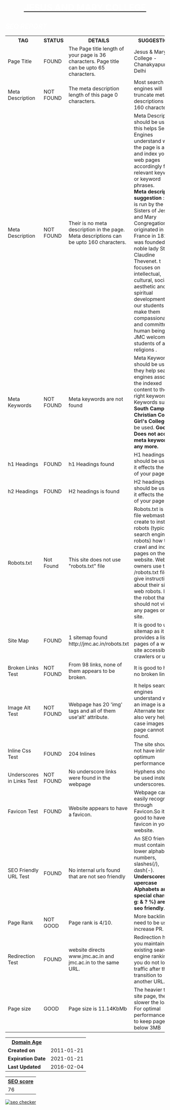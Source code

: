 
<html>
<style>
body{
background-image: url("http://avante.biz/wp-content/uploads/Green-Wallpaper-Hd/Green-Wallpaper-Hd-007.jpg")}
</style>
<body>
<div align="center">
  <b><u><h1 style="color:white;">JESUS AND MARY COLLEGE</h1></u></b>
</div>
<i><h2 style="color:white;">SEO REPORT</h2></i>
<table>
<tr>
<th><b>TAG</b></th>
<th><b>STATUS</b></th>
<th><b>DETAILS</b></th>
<th><b>SUGGESTIONS</b></th>
</tr>
<tr>
<td>Page Title</td>
<td>FOUND</td>
<td>The Page title length of your page is 36 characters. Page title can be upto 65 characters.</td>
<td>Jesus & Mary College - Chanakyapuri,New Delhi</td>
</tr>
<tr>
<td>Meta Description</td> 
<td>NOT FOUND </td>
<td>The meta description length of this page 0 characters.</td>
<td>Most search engines will truncate meta descriptions to 160 characters.</td>
</tr>
<tr>
<td>Meta Description</td>
<td>NOT FOUND </td>
<td>Their is no meta description in the page.<br>
 Meta descriptions can be upto 160 characters. </td> 
<td>Meta Descriptions should be used as this helps Search Engines understand what the page is about and index your web pages accordingly for relevant keywords or keyword phrases.<br>
<b>Meta description suggestion </b> : JMC is run by the Sisters of Jesus and Mary Congregation that originated in France in 1818. It was founded by a noble lady St. Claudine Thevenet. t focuses on intellectual, cultural, social, aesthetic and spiritual development of our students to make them compassionate and committed human beings. JMC welcomes students of all religions .</td>

</tr>
<tr>
<td> Meta Keywords</td>
<td>NOT FOUND </td>
<td>Meta keywords are not found</td>
<td> Meta Keywords should be used as they help search engines associate the indexed content to the right keywords.<br>
Keywords such as <b> South Campus</b>, <b>Christian College</b>, <b>Girl's College</b> can be used.
<b>Google Does not accept meta keywords any more.</b></td>
</tr>
<tr>
<td> h1 Headings </td>
<td>  FOUND </td>
<td> h1 Headings found
</td>
<td> H1 headings should be used as it effects the SEO of your page  </td>
</tr>
<tr>
<td> h2 Headings </td>
<td>  FOUND </td>
<td> H2 headings is found</td>
<td> H2 headings should be used as it effects the SEO of your page </td>
</tr>
<tr>
<td>Robots.txt</td>
<td>Not Found</td>
<td>This site does not use "robots.txt" file </td>
<td>Robots.txt is a text file webmasters create to instruct robots (typically search engine robots) how to crawl and index pages on their website. 
Web site owners use the /robots.txt file to give instructions about their site to web robots. It tells the robot that it should not visit any pages on the site.</td>
</tr>
<tr>
<td> Site Map </td>
<td> FOUND </td>
<td> 1 sitemap found <br> http://jmc.ac.in/robots.txt </td>
<td>It is good to use a sitemap as it provides a list of pages of a web site accessible to crawlers or users.</td>
</tr>
<tr>
<td>Broken Links Test</td>
<td>NOT FOUND</td>
<td>From 98 links, none of them appears to be broken. </td>
<td>It is good to have no broken links.</td>
</tr>
<tr>
<td>Image Alt Test</td>
<td>NOT FOUND</td>
<td>Webpage has 20 'img' tags and all of them use'alt' attribute. </td>
<td>It helps search engines understand what an image is about. Alternate text is also very helpful in case images on a page cannot be found.</td>
</tr>
<tr>
<td>Inline Css Test</td>
<td>FOUND</td>
<td>204 Inlines</td>
<td>The site should not have inlines for optimum performance.</td> 
</tr>
<tr>
<td>Underscores in Links Test	</td>
<td>NOT FOUND</td>
<td>No underscore links were found in the webpage</td>
<td>Hyphens should be used instead of underscores.<br>
</td>
</tr>
<tr>
<td> Favicon Test </td>
<td>FOUND </td>
<td> Website appears to have a favicon.</td>
<td>Webpage can be easily recognized through Favicon.So it is a good to have a favicon in you website.</td>
</tr>
<tr>
<td>SEO Friendly URL Test	</td>
<td>FOUND</td>
<td> No internal urls found that are not seo friendly</td>
<td>An SEO friendly url must contain only lower alphabets, numbers, slashes(/), dash(-). <br>
<b>Underscores, upercase Alphabets and special chars (e-g: & ? %) are not seo friendly</b>.</td>
</tr>
<tr>
<td>Page Rank</td>
<td>NOT GOOD</td>
<td>	Page rank is 4/10.</td>
<td>More backlinks need to be used to increase PR.</td>
</tr>
<tr>
<td> Redirection Test </td>
<td> FOUND </td>
<td> website directs www.jmc.ac.in and jmc.ac.in to the same URL. </td>
<td>  Redirection help you maintain your existing search engine rankings so you do not lose traffic after the transition to another URL. </td>
</tr>
<tr>
  <td>Page size</td><td >GOOD</td><td >Page size is 11.14KbMb</td><td>The heavier the site page, the slower the load. For optimal performance, try to keep page size below 3MB</td>
        </tr>
</table>

<p>
<table>
<tr>
     <th> <u><b>Domain Age</b></u></th>
    </tr>
    <tr>
      <td><b>Created on</b></td><td>2011-01-21</td>
    </tr>
    <tr>
      <td><b>Expiration Date</b></td><td>2021-01-21</td> </tr>
    <tr>
      <td><b>Last Updated</b></td><td>2016-02-04</td>
    </tr>
</table>
<p>
<table Bckground color="lightgreen">
    <tr>
    <th><u><b>SEO score</b></u></th>
    </tr>
    <tr><td>76</td>
    </tr>
</table>
<a href="http://smallseotools.com/website-seo-score-checker/" target="_blank"><img src="http://smallseotools.com/imgs/badge-golden-xs.png" alt="seo checker"/></a> 
<body/>
<html/>
